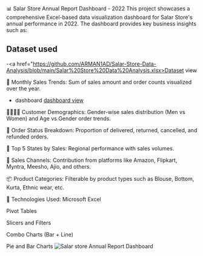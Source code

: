 📊 Salar Store Annual Report Dashboard - 2022
This project showcases a comprehensive Excel-based data visualization dashboard for Salar Store's annual performance in 2022. The dashboard provides key business insights such as:
## Dataset used
-<a href="https://github.com/ARMAN1AD/Salar-Store-Data-Analysis/blob/main/Salar%20Store%20Data%20Analysis.xlsx>Dataset view</a>

📅 Monthly Sales Trends: Sum of sales amount and order counts visualized over the year.
- dashboard <a href="https://github.com/ARMAN1AD/Salar-Store-Data-Analysis/blob/main/Salar%20store%20Annual%20Report%20%20Dashboard.jpg">dashboard view</a>

🧍‍♂️🧍‍♀️ Customer Demographics: Gender-wise sales distribution (Men vs Women) and Age vs Gender order trends.

🚚 Order Status Breakdown: Proportion of delivered, returned, cancelled, and refunded orders.

📍 Top 5 States by Sales: Regional performance with sales volumes.

🛒 Sales Channels: Contribution from platforms like Amazon, Flipkart, Myntra, Meesho, Ajio, and others.

📦 Product Categories: Filterable by product types such as Blouse, Bottom, Kurta, Ethnic wear, etc.

🔧 Technologies Used:
Microsoft Excel

Pivot Tables

Slicers and Filters

Combo Charts (Bar + Line)

Pie and Bar Charts
![Salar store Annual Report  Dashboard](https://github.com/user-attachments/assets/2f52a298-2fd5-4cdf-a805-2c9f0ae7af9a)
